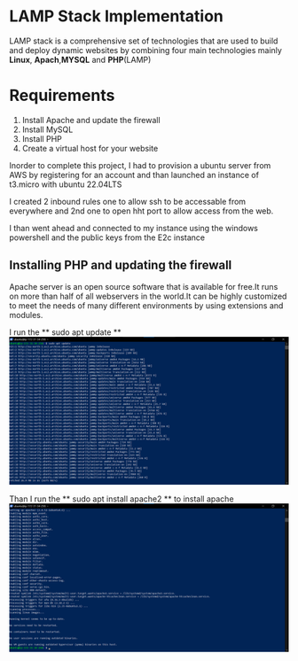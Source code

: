 # LAMP Stack Implementation

LAMP stack is a comprehensive set of technologies that are used to build and deploy dynamic websites by combining  four main technologies mainly **Linux**, **Apach**,**MYSQL** and **PHP**(LAMP) 


# Requirements #

1. Install Apache and update the firewall
2. Install MySQL
3. Install PHP
4. Create a virtual host for your website



Inorder to complete this project, I had to provision a ubuntu server from AWS by registering for an account and than launched an instance of t3.micro with ubuntu 22.04LTS

I created 2 inbound rules one to allow ssh to be accessable from everywhere and 2nd one to open hht port to allow access from the web.

I than went ahead and connected to my instance using the windows powershell and the public keys from the E2c instance

## Installing PHP and updating the firewall ##

Apache server is an open source software that is available for free.It runs on more than half of all webservers in the world.It can be highly customized to meet the needs of many different environments by using extensions and modules.

 I run the ** sudo apt update **
  ![Alt text](<images/apt update.png>)


  Than I run the ** sudo apt install apache2 ** to install apache
  ![](<images/apache2 install.png>)
